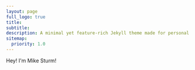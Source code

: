 ```yaml
---
layout: page
full_logo: true
title: 
subtitle: 
description: A minimal yet feature-rich Jekyll theme made for personal websites and blogs.
sitemap:
  priority: 1.0
---
```

Hey! I'm Mike Sturm!

<br>
<br>
<br>
<br>
<br>
<br>
<br>
